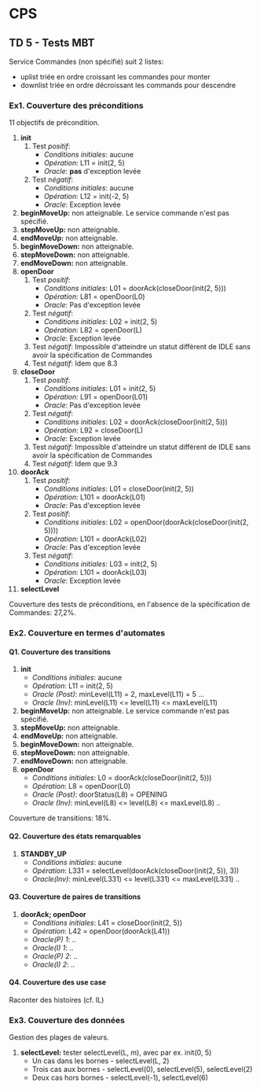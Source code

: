 # CPS

## TD 5 - Tests MBT

Service Commandes (non spécifié) suit 2 listes:
* uplist triée en ordre croissant les commandes pour monter
* downlist triée en ordre décroissant les commands pour descendre

### Ex1. Couverture des préconditions

11 objectifs de précondition.

1. **init**
    1. Test *positif*:
        * *Conditions initiales*: aucune
        * *Opération*: L11 = init(2, 5)
        * *Oracle*: **pas** d'exception levée
    2. Test *négatif*:
        * *Conditions initiales*: aucune
        * *Opération*: L12 = init(-2, 5)
        * *Oracle*: Exception levée
2. **beginMoveUp:** non atteignable. Le service commande n'est pas spécifié.
3. **stepMoveUp:** non atteignable.
4. **endMoveUp:** non atteignable.
5. **beginMoveDown:** non atteignable.
6. **stepMoveDown:** non atteignable.
7. **endMoveDown:** non atteignable.
8. **openDoor**
    1. Test *positif*:
        * *Conditions initiales*: L01 = doorAck(closeDoor(init(2, 5)))
        * *Opération*: L81 = openDoor(L0)
        * *Oracle*: Pas d'exception levée
    2. Test *négatif*:
        * *Conditions initiales*: L02 = init(2, 5)
        * *Opération*: L82 = openDoor(L)
        * *Oracle*: Exception levée
    3. Test *négatif*: Impossible d'atteindre un statut différent de IDLE sans avoir la spécification de Commandes
    4. Test *négatif*: Idem que 8.3
9. **closeDoor**
    1. Test *positif*:
        * *Conditions initiales*: L01 = init(2, 5)
        * *Opération*: L91 = openDoor(L01)
        * *Oracle*: Pas d'exception levée
    2. Test *négatif*:
        * *Conditions initiales*: L02 = doorAck(closeDoor(init(2, 5)))
        * *Opération*: L92 = closeDoor(L)
        * *Oracle*: Exception levée
    3. Test *négatif*: Impossible d'atteindre un statut différent de IDLE sans avoir la spécification de Commandes
    4. Test *négatif*: Idem que 9.3
10. **doorAck**
    1. Test *positif*:
        * *Conditions initiales*: L01 = closeDoor(init(2, 5))
        * *Opération*: L101 = doorAck(L01)
        * *Oracle*: Pas d'exception levée
    2. Test *positif*:
        * *Conditions initiales*: L02 = openDoor(doorAck(closeDoor(init(2, 5))))
        * *Opération*: L101 = doorAck(L02)
        * *Oracle*: Pas d'exception levée
    3. Test *négatif*:
        * *Conditions initiales*: L03 = init(2, 5)
        * *Opération*: L101 = doorAck(L03)
        * *Oracle*: Exception levée
11. **selectLevel**

Couverture des tests de préconditions, en l'absence de la spécification de Commandes: 27,2%.

### Ex2. Couverture en termes d'automates
#### Q1. Couverture des transitions

1. **init**
    * *Conditions initiales*: aucune
    * *Opération*: L11 = init(2, 5)
    * *Oracle (Post)*: minLevel(L11) = 2, maxLevel(L11) = 5 ...
    * *Oracle (Inv)*: minLevel(L11) <= level(L11) <= maxLevel(L11)
2. **beginMoveUp:** non atteignable. Le service commande n'est pas          spécifié.
3. **stepMoveUp:** non atteignable.
4. **endMoveUp:** non atteignable.
5. **beginMoveDown:** non atteignable.
6. **stepMoveDown:** non atteignable.
7. **endMoveDown:** non atteignable.
8. **openDoor**
    * *Conditions initiales*: L0 = doorAck(closeDoor(init(2, 5)))
    * *Opération*: L8 = openDoor(L0)
    * *Oracle (Post)*: doorStatus(L8) = OPENING
    * *Oracle (Inv)*: minLevel(L8) <= level(L8) <= maxLevel(L8) ..

Couverture de transitions: 18%.

#### Q2. Couverture des états remarquables
1. **STANDBY_UP**
    * *Conditions initiales*: aucune
    * *Opération*: L331 = selectLevel(doorAck(closeDoor(init(2, 5)), 3))
    * *Oracle(Inv)*: minLevel(L331) <= level(L331) <= maxLevel(L331) ..

#### Q3. Couverture de paires de transitions
1. **doorAck; openDoor**
    * *Conditions initiales*: L41 = closeDoor(init(2, 5))
    * *Opération*: L42 = openDoor(doorAck(L41))
    * *Oracle(P) 1*: ..
    * *Oracle(I) 1*: ..
    * *Oracle(P) 2*: ..
    * *Oracle(I) 2*: ..

#### Q4. Couverture des use case
Raconter des histoires (cf. IL)

### Ex3. Couverture des données
Gestion des plages de valeurs.

1. **selectLevel:** tester selectLevel(L, m), avec par ex. init(0, 5)
    * Un cas dans les bornes - selectLevel(L, 2)
    * Trois cas aux bornes - selectLevel(0), selectLevel(5), selectLevel(2)
    * Deux cas hors bornes - selectLevel(-1), selectLevel(6)
